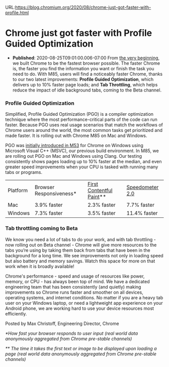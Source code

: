 URL:https://blog.chromium.org/2020/08/chrome-just-got-faster-with-profile.html
# Chrome just got faster with Profile Guided Optimization
- **Published**: 2020-08-25T09:01:00.006-07:00
From [the very beginning](https://www.youtube.com/watch?v=nCgQDjiotG0), we built Chrome to be the fastest browser possible. The faster Chrome is, the faster you find the information you want or finish the task you need to do. With M85, users will find a noticeably faster Chrome, thanks to our two latest improvements: **Profile Guided Optimization**, which delivers up to 10% faster page loads; and **Tab Throttling**, which helps reduce the impact of idle background tabs, coming to the Beta channel.

### Profile Guided Optimization

Simplified, Profile Guided Optimization (PGO) is a compiler optimization technique where the most performance-critical parts of the code can run faster. Because PGO uses real usage scenarios that match the workflows of Chrome users around the world, the most common tasks get prioritized and made faster. It is rolling out with Chrome M85 on Mac and Windows.

PGO was [initially introduced in M53](https://blog.chromium.org/2016/10/making-chrome-on-windows-faster-with-pgo.html) for Chrome on Windows using Microsoft Visual C++ (MSVC), our previous build environment. In M85, we are rolling out PGO on Mac and Windows using Clang. Our testing consistently shows pages loading up to 10% faster at the median, and even greater speed improvements when your CPU is tasked with running many tabs or programs.

|  |  |  |  |
| --- | --- | --- | --- |
| Platform | Browser Responsiveness\* | [First Contentful Paint](https://web.dev/fcp/)\*\* | [Speedometer 2.0](https://browserbench.org/Speedometer2.0/) |
| Mac | 3.9% faster | 2.3% faster | 7.7% faster |
| Windows | 7.3% faster | 3.5% faster | 11.4% faster |

### 

### Tab throttling coming to Beta

We know you need a lot of tabs to do your work, and with tab throttling - now rolling out on Beta channel - Chrome will give more resources to the tabs you’re using by taking them back from tabs that have been in the background for a long time. We see improvements not only in loading speed but also battery and memory savings. Watch this space for more on that work when it is broadly available!

Chrome's performance - speed and usage of resources like power, memory, or CPU - has always been top of mind. We have a dedicated engineering team that has been consistently (and quietly) making improvements so Chrome runs faster and smoother on all devices, operating systems, and internet conditions. No matter if you are a heavy tab user on your Windows laptop, or need a lightweight app experience on your Android phone, we are working hard to use your device resources most efficiently.

Posted by Max Christoff, Engineering Director, Chrome

*\*How fast your browser responds to user input (real world data anonymously aggregated from Chrome pre-stable channels)*

*\*\* The time it takes the first text or image to be displayed upon loading a page (real world data anonymously aggregated from Chrome pre-stable channels)*

  